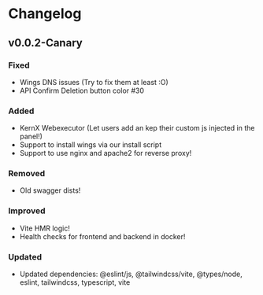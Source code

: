 # Changelog

## v0.0.2-Canary

### Fixed
* Wings DNS issues (Try to fix them at least :O)
* API Confirm Deletion button color #30

### Added
* KernX Webexecutor (Let users add an kep their custom js injected in the panel!)
* Support to install wings via our install script
* Support to use nginx and apache2 for reverse proxy!

### Removed
* Old swagger dists!

### Improved
* Vite HMR logic!
* Health checks for frontend and backend in docker!

### Updated
* Updated dependencies: @eslint/js, @tailwindcss/vite, @types/node, eslint, tailwindcss, typescript, vite
